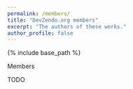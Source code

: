 ```yaml
---
permalink: /members/
title: "DevZendo.org members"
excerpt: "The authors of these works."
author_profile: false
---
```


{% include base_path %}

Members

TODO
